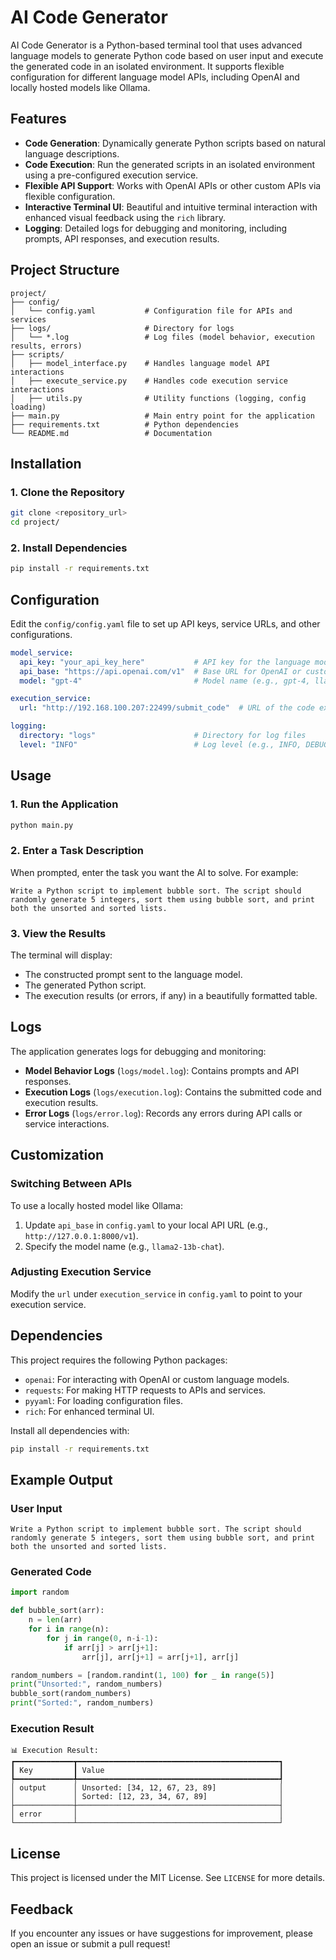 # AI Code Generator

AI Code Generator is a Python-based terminal tool that uses advanced language models to generate Python code based on user input and execute the generated code in an isolated environment. It supports flexible configuration for different language model APIs, including OpenAI and locally hosted models like Ollama.

## Features

- **Code Generation**: Dynamically generate Python scripts based on natural language descriptions.
- **Code Execution**: Run the generated scripts in an isolated environment using a pre-configured execution service.
- **Flexible API Support**: Works with OpenAI APIs or other custom APIs via flexible configuration.
- **Interactive Terminal UI**: Beautiful and intuitive terminal interaction with enhanced visual feedback using the `rich` library.
- **Logging**: Detailed logs for debugging and monitoring, including prompts, API responses, and execution results.

## Project Structure

```
project/
├── config/
│   └── config.yaml           # Configuration file for APIs and services
├── logs/                     # Directory for logs
│   └── *.log                 # Log files (model behavior, execution results, errors)
├── scripts/
│   ├── model_interface.py    # Handles language model API interactions
│   ├── execute_service.py    # Handles code execution service interactions
│   ├── utils.py              # Utility functions (logging, config loading)
├── main.py                   # Main entry point for the application
├── requirements.txt          # Python dependencies
└── README.md                 # Documentation
```

## Installation

### 1. Clone the Repository

```bash
git clone <repository_url>
cd project/
```

### 2. Install Dependencies

```bash
pip install -r requirements.txt
```

## Configuration

Edit the `config/config.yaml` file to set up API keys, service URLs, and other configurations.

```yaml
model_service:
  api_key: "your_api_key_here"           # API key for the language model
  api_base: "https://api.openai.com/v1"  # Base URL for OpenAI or custom API
  model: "gpt-4"                         # Model name (e.g., gpt-4, llama2-13b-chat)

execution_service:
  url: "http://192.168.100.207:22499/submit_code"  # URL of the code execution service

logging:
  directory: "logs"                      # Directory for log files
  level: "INFO"                          # Log level (e.g., INFO, DEBUG)
```

## Usage

### 1. Run the Application

```bash
python main.py
```

### 2. Enter a Task Description

When prompted, enter the task you want the AI to solve. For example:

```plaintext
Write a Python script to implement bubble sort. The script should randomly generate 5 integers, sort them using bubble sort, and print both the unsorted and sorted lists.
```

### 3. View the Results

The terminal will display:
- The constructed prompt sent to the language model.
- The generated Python script.
- The execution results (or errors, if any) in a beautifully formatted table.

## Logs

The application generates logs for debugging and monitoring:
- **Model Behavior Logs** (`logs/model.log`): Contains prompts and API responses.
- **Execution Logs** (`logs/execution.log`): Contains the submitted code and execution results.
- **Error Logs** (`logs/error.log`): Records any errors during API calls or service interactions.

## Customization

### Switching Between APIs

To use a locally hosted model like Ollama:
1. Update `api_base` in `config.yaml` to your local API URL (e.g., `http://127.0.0.1:8000/v1`).
2. Specify the model name (e.g., `llama2-13b-chat`).

### Adjusting Execution Service

Modify the `url` under `execution_service` in `config.yaml` to point to your execution service.

## Dependencies

This project requires the following Python packages:
- `openai`: For interacting with OpenAI or custom language models.
- `requests`: For making HTTP requests to APIs and services.
- `pyyaml`: For loading configuration files.
- `rich`: For enhanced terminal UI.

Install all dependencies with:

```bash
pip install -r requirements.txt
```

## Example Output

### User Input

```plaintext
Write a Python script to implement bubble sort. The script should randomly generate 5 integers, sort them using bubble sort, and print both the unsorted and sorted lists.
```

### Generated Code

```python
import random

def bubble_sort(arr):
    n = len(arr)
    for i in range(n):
        for j in range(0, n-i-1):
            if arr[j] > arr[j+1]:
                arr[j], arr[j+1] = arr[j+1], arr[j]

random_numbers = [random.randint(1, 100) for _ in range(5)]
print("Unsorted:", random_numbers)
bubble_sort(random_numbers)
print("Sorted:", random_numbers)
```

### Execution Result

```plaintext
📊 Execution Result:
┏━━━━━━━━━━━━━┳━━━━━━━━━━━━━━━━━━━━━━━━━━━━━━━━━━━━━━━━━━━━━┓
┃ Key         ┃ Value                                       ┃
┡━━━━━━━━━━━━━╇━━━━━━━━━━━━━━━━━━━━━━━━━━━━━━━━━━━━━━━━━━━━━┩
│ output      │ Unsorted: [34, 12, 67, 23, 89]              │
│             │ Sorted: [12, 23, 34, 67, 89]                │
├─────────────┼─────────────────────────────────────────────┤
│ error       │                                             │
└─────────────┴─────────────────────────────────────────────┘
```

## License

This project is licensed under the MIT License. See `LICENSE` for more details.

## Feedback

If you encounter any issues or have suggestions for improvement, please open an issue or submit a pull request!

